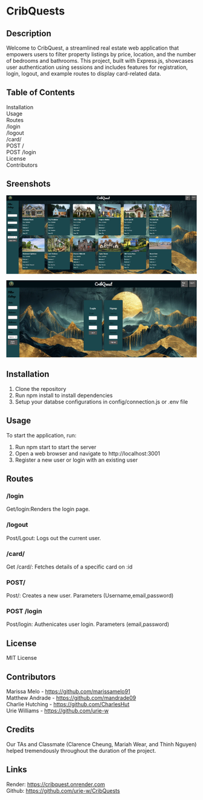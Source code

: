 # CribQuests

## Description
Welcome to CribQuest, a streamlined real estate web application that empowers users to filter property listings by price, location, and the number of bedrooms and bathrooms. This project, built with Express.js, showcases user authentication using sessions and includes features for registration, login, logout, and example routes to display card-related data.
## Table of Contents
Installation <br>
Usage <br>
Routes <br>
 /login <br>
 /logout <br>
 /card/ <br>
 POST / <br>
 POST /login <br>
License <br>
Contributors <br>

## Sreenshots

![homepage](<images/homepage screenshot.png>)

![login page](images/login-page.png)

## Installation
1. Clone the repository
2. Run npm install to install dependencies
3. Setup your databse configurations in config/connection.js or .env file

## Usage
To start the application, run: <br>
1. Run npm start to start the server <br>
2. Open a web browser and navigate to http://localhost:3001 <br>
3. Register a new user or login with an existing user <br>

## Routes

### /login
Get/login:Renders the login page.
### /logout
Post/Lgout: Logs out the current user.
### /card/
Get /card/: Fetches details of a specific card on :id
### POST/
Post/: Creates a new user. Parameters (Username,email,password)

### POST /login
Post/login: Authenicates user login. Parameters (email,password)

## License
MIT License

## Contributors
Marissa Melo - https://github.com/marissamelo91 <br>
Matthew Andrade - https://github.com/mandrade09 <br>
Charlie Hutching - https://github.com/CharlesHut <br>
Urie Williams - https://github.com/urie-w <br>

## Credits
Our TAs and Classmate (Clarence Cheung, Mariah Wear, and Thinh Nguyen) helped tremendously throughout the duration of the project.



## Links
Render: https://cribquest.onrender.com <br>
Github: https://github.com/urie-w/CribQuests